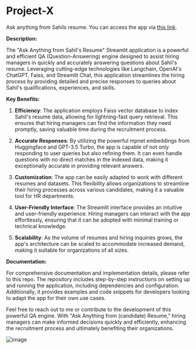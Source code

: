# Project-X

Ask anything from Sahils resume. You can access the app via [this link](https://project-x-debwzqssffsmfbgjq9vweo.streamlit.app/). 

**Description:**

The "Ask Anything from Sahil's Resume" Streamlit application is a powerful and efficient QA (Question-Answering) engine designed to assist hiring managers in quickly and accurately answering questions about Sahil's resume. Leveraging cutting-edge technologies like Langchain, OpenAI's ChatGPT, Faiss, and Streamlit Chat, this application streamlines the hiring process by providing detailed and precise responses to queries about Sahil's qualifications, experiences, and skills.

**Key Benefits:**

1. **Efficiency**: The application employs Faiss vector database to index Sahil's resume data, allowing for lightning-fast query retrieval. This ensures that hiring managers can find the information they need promptly, saving valuable time during the recruitment process.

2. **Accurate Responses**: By utilizing the powerful mpnet embeddings from Huggingface and GPT-3.5 Turbo, the app is capable of not only responding to user queries but also refining them. It can even handle questions with no direct matches in the indexed data, making it exceptionally accurate in providing relevant answers.

3. **Customization**: The app can be easily adapted to work with different resumes and datasets. This flexibility allows organizations to streamline their hiring processes across various candidates, making it a valuable tool for HR departments.

4. **User-Friendly Interface**: The Streamlit interface provides an intuitive and user-friendly experience. Hiring managers can interact with the app effortlessly, ensuring that it can be adopted with minimal training or technical knowledge.

5. **Scalability**: As the volume of resumes and hiring inquiries grows, the app's architecture can be scaled to accommodate increased demand, making it suitable for organizations of all sizes.

**Documentation:**

For comprehensive documentation and implementation details, please refer to this repo. The repository includes step-by-step instructions on setting up and running the application, including dependencies and configuration. Additionally, it provides examples and code snippets for developers looking to adapt the app for their own use cases.

Feel free to reach out to me or contribute to the development of this powerful QA engine. With "Ask Anything from (candidate) Resume," hiring managers can make informed decisions quickly and efficiently, enhancing the recruitment process and ultimately benefiting their organizations.




![image](https://github.com/sss2107/Project-X/assets/91816583/4ac6d08e-7998-4fb7-837f-eb1ca42439a2)

